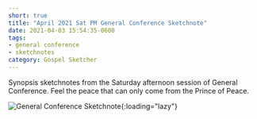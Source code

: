 ```yaml
---
short: true
title: "April 2021 Sat PM General Conference Sketchnote"
date: 2021-04-03 15:54:35-0600
tags:
- general conference
- sketchnotes
category: Gospel Sketcher
---
```


Synopsis sketchnotes from the Saturday afternoon session of General Conference. Feel the peace that can only come from the Prince of Peace.

![General Conference Sketchnote](https://media.bennorris.org/images/gospelsketcher/general-conference/apr-2021/general-conference-2-sat-pm-sketchnote.jpg){:loading="lazy"}
